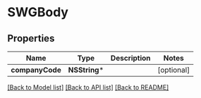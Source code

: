 # SWGBody

## Properties
Name | Type | Description | Notes
------------ | ------------- | ------------- | -------------
**companyCode** | **NSString*** |  | [optional] 

[[Back to Model list]](../README.md#documentation-for-models) [[Back to API list]](../README.md#documentation-for-api-endpoints) [[Back to README]](../README.md)


